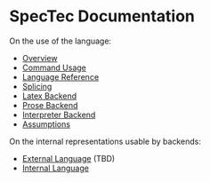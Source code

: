 # SpecTec Documentation

On the use of the language:

* [Overview](Overview.md)
* [Command Usage](Usage.md)
* [Language Reference](Language.md)
* [Splicing](Splicing.md)
* [Latex Backend](Latex.md)
* [Prose Backend](Prose.md)
* [Interpreter Backend](Interpreter.md)
* [Assumptions](Assumptions.md)

On the internal representations usable by backends:

* [External Language](EL.md) (TBD)
* [Internal Language](IL.md)

